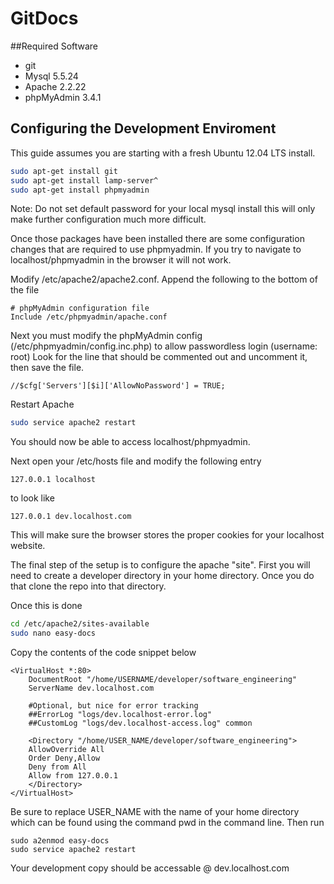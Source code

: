 # GitDocs

##Required Software
* git 
* Mysql 5.5.24
* Apache 2.2.22
* phpMyAdmin 3.4.1



## Configuring the Development Enviroment

This guide assumes you are starting with a fresh Ubuntu 12.04 LTS install.

```Bash
sudo apt-get install git
sudo apt-get install lamp-server^
sudo apt-get install phpmyadmin
```
Note: Do not set default password for your local mysql install this will only make further configuration much more difficult.

Once those packages have been installed there are some configuration changes that are required to use phpmyadmin. If you try to navigate
to localhost/phpmyadmin in the browser it will not work. 

Modify /etc/apache2/apache2.conf. Append the following to the bottom of the file

```
# phpMyAdmin configuration file
Include /etc/phpmyadmin/apache.conf
```

Next you must modify the phpMyAdmin config (/etc/phpmyadmin/config.inc.php) to allow passwordless login (username: root) 
Look for the line that should be commented out and uncomment it, then save the file.
```
//$cfg['Servers'][$i]['AllowNoPassword'] = TRUE;
```

Restart Apache 
```Bash
sudo service apache2 restart
```

You should now be able to access localhost/phpmyadmin.

Next open your /etc/hosts file and modify the following entry
```
127.0.0.1 localhost
```

to look like

```
127.0.0.1 dev.localhost.com
```

This will make sure the browser stores the proper cookies for your localhost website.

The final step of the setup is to configure the apache "site". First you will need to create a developer directory in your home directory. Once you do that clone the repo into that directory.

Once this is done 
```Bash
cd /etc/apache2/sites-available
sudo nano easy-docs
```

Copy the contents of the code snippet below
```
<VirtualHost *:80>
    DocumentRoot "/home/USERNAME/developer/software_engineering"
    ServerName dev.localhost.com

    #Optional, but nice for error tracking
    ##ErrorLog "logs/dev.localhost-error.log"
    ##CustomLog "logs/dev.localhost-access.log" common
    
    <Directory "/home/USER_NAME/developer/software_engineering">
    AllowOverride All
    Order Deny,Allow
    Deny from All
    Allow from 127.0.0.1
    </Directory>    
</VirtualHost>

```

Be sure to replace USER_NAME with the name of your home directory which can be found using the command pwd in the command line.
Then run
```
sudo a2enmod easy-docs
sudo service apache2 restart
```

Your development copy should be accessable @ dev.localhost.com